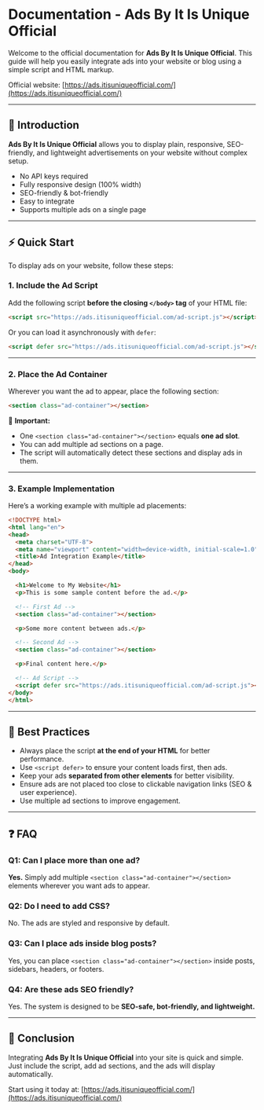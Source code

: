 # Documentation - Ads By It Is Unique Official

Welcome to the official documentation for **Ads By It Is Unique Official**.
This guide will help you easily integrate ads into your website or blog using a simple script and HTML markup.

Official website: [https://ads.itisuniqueofficial.com/](https://ads.itisuniqueofficial.com/)

---

## 📌 Introduction

**Ads By It Is Unique Official** allows you to display plain, responsive, SEO-friendly, and lightweight advertisements on your website without complex setup.

* No API keys required
* Fully responsive design (100% width)
* SEO-friendly & bot-friendly
* Easy to integrate
* Supports multiple ads on a single page

---

## ⚡ Quick Start

To display ads on your website, follow these steps:

### 1. Include the Ad Script

Add the following script **before the closing `</body>` tag** of your HTML file:

```html
<script src="https://ads.itisuniqueofficial.com/ad-script.js"></script>
```

Or you can load it asynchronously with `defer`:

```html
<script defer src="https://ads.itisuniqueofficial.com/ad-script.js"></script>
```

---

### 2. Place the Ad Container

Wherever you want the ad to appear, place the following section:

```html
<section class="ad-container"></section>
```

📌 **Important:**

* One `<section class="ad-container"></section>` equals **one ad slot**.
* You can add multiple ad sections on a page.
* The script will automatically detect these sections and display ads in them.

---

### 3. Example Implementation

Here’s a working example with multiple ad placements:

```html
<!DOCTYPE html>
<html lang="en">
<head>
  <meta charset="UTF-8">
  <meta name="viewport" content="width=device-width, initial-scale=1.0">
  <title>Ad Integration Example</title>
</head>
<body>

  <h1>Welcome to My Website</h1>
  <p>This is some sample content before the ad.</p>

  <!-- First Ad -->
  <section class="ad-container"></section>

  <p>Some more content between ads.</p>

  <!-- Second Ad -->
  <section class="ad-container"></section>

  <p>Final content here.</p>

  <!-- Ad Script -->
  <script defer src="https://ads.itisuniqueofficial.com/ad-script.js"></script>
</body>
</html>
```

---

## 🎯 Best Practices

* Always place the script **at the end of your HTML** for better performance.
* Use `<script defer>` to ensure your content loads first, then ads.
* Keep your ads **separated from other elements** for better visibility.
* Ensure ads are not placed too close to clickable navigation links (SEO & user experience).
* Use multiple ad sections to improve engagement.

---

## ❓ FAQ

### Q1: Can I place more than one ad?

**Yes.** Simply add multiple `<section class="ad-container"></section>` elements wherever you want ads to appear.

### Q2: Do I need to add CSS?

No. The ads are styled and responsive by default.

### Q3: Can I place ads inside blog posts?

Yes, you can place `<section class="ad-container"></section>` inside posts, sidebars, headers, or footers.

### Q4: Are these ads SEO friendly?

Yes. The system is designed to be **SEO-safe, bot-friendly, and lightweight.**

---

## 🚀 Conclusion

Integrating **Ads By It Is Unique Official** into your site is quick and simple.
Just include the script, add ad sections, and the ads will display automatically.

Start using it today at: [https://ads.itisuniqueofficial.com/](https://ads.itisuniqueofficial.com/)
